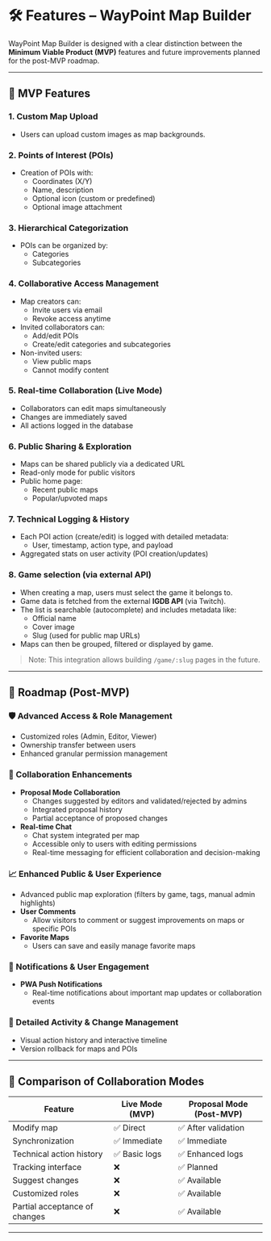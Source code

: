 # 🛠 Features – WayPoint Map Builder

WayPoint Map Builder is designed with a clear distinction between the **Minimum Viable Product (MVP)** features and future improvements planned for the post-MVP roadmap.

---

## 🚩 MVP Features

### 1. Custom Map Upload
- Users can upload custom images as map backgrounds.

### 2. Points of Interest (POIs)
- Creation of POIs with:
  - Coordinates (X/Y)
  - Name, description
  - Optional icon (custom or predefined)
  - Optional image attachment

### 3. Hierarchical Categorization
- POIs can be organized by:
  - Categories
  - Subcategories

### 4. Collaborative Access Management
- Map creators can:
  - Invite users via email
  - Revoke access anytime
- Invited collaborators can:
  - Add/edit POIs
  - Create/edit categories and subcategories
- Non-invited users:
  - View public maps
  - Cannot modify content

### 5. Real-time Collaboration (Live Mode)
- Collaborators can edit maps simultaneously
- Changes are immediately saved
- All actions logged in the database

### 6. Public Sharing & Exploration
- Maps can be shared publicly via a dedicated URL
- Read-only mode for public visitors
- Public home page:
  - Recent public maps
  - Popular/upvoted maps

### 7. Technical Logging & History
- Each POI action (create/edit) is logged with detailed metadata:
  - User, timestamp, action type, and payload
- Aggregated stats on user activity (POI creation/updates)

### 8. Game selection (via external API)

- When creating a map, users must select the game it belongs to.
- Game data is fetched from the external **IGDB API** (via Twitch).
- The list is searchable (autocomplete) and includes metadata like:
  - Official name
  - Cover image
  - Slug (used for public map URLs)
- Maps can then be grouped, filtered or displayed by game.

> Note: This integration allows building `/game/:slug` pages in the future.

---

## 🚀 Roadmap (Post-MVP)

### 🛡️ Advanced Access & Role Management
- Customized roles (Admin, Editor, Viewer)
- Ownership transfer between users
- Enhanced granular permission management

### 💬 Collaboration Enhancements
- **Proposal Mode Collaboration**
  - Changes suggested by editors and validated/rejected by admins
  - Integrated proposal history
  - Partial acceptance of proposed changes
- **Real-time Chat**
  - Chat system integrated per map
  - Accessible only to users with editing permissions
  - Real-time messaging for efficient collaboration and decision-making

### 📈 Enhanced Public & User Experience
- Advanced public map exploration (filters by game, tags, manual admin highlights)
- **User Comments**
  - Allow visitors to comment or suggest improvements on maps or specific POIs
- **Favorite Maps**
  - Users can save and easily manage favorite maps

### 🔔 Notifications & User Engagement
- **PWA Push Notifications**
  - Real-time notifications about important map updates or collaboration events

### 📜 Detailed Activity & Change Management
- Visual action history and interactive timeline
- Version rollback for maps and POIs

---

## 📌 Comparison of Collaboration Modes

| Feature                      | Live Mode (MVP) | Proposal Mode (Post-MVP) |
|------------------------------|-----------------|---------------------------|
| Modify map                   | ✅ Direct       | ✅ After validation       |
| Synchronization              | ✅ Immediate    | ✅ Immediate              |
| Technical action history     | ✅ Basic logs   | ✅ Enhanced logs          |
| Tracking interface           | ❌              | ✅ Planned                |
| Suggest changes              | ❌              | ✅ Available              |
| Customized roles             | ❌              | ✅ Available              |
| Partial acceptance of changes| ❌              | ✅ Available              |

---
